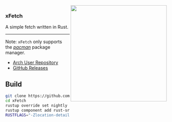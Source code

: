 <img src="https://raw.githubusercontent.com/XandrCopyrighted/XandrCopyrighted/main/random/xfetch.jpg" align="right" width="300">

### xFetch
A simple fetch written in Rust.

---

Note: `xFetch` only supports the *[pacman](https://wiki.archlinux.org/title/pacman)* package manager.
* [Arch User Repository](https://aur.archlinux.org/packages/xfetch-bin)
* [GitHub Releases](https://github.com/XandrCopyrighted/xFetch/tags)

## Build
```sh
git clone https://github.com/XandrCopyrighted/xFetch.git
cd xFetch
rustup override set nightly
rustup component add rust-src --toolchain nightly-x86_64-unknown-linux-gnu
RUSTFLAGS="-Zlocation-detail=none" cargo build --target x86_64-unknown-linux-gnu --profile optimized-build -Z build-std=std,panic_abort -Z build-std-features=panic_immediate_abort
```
